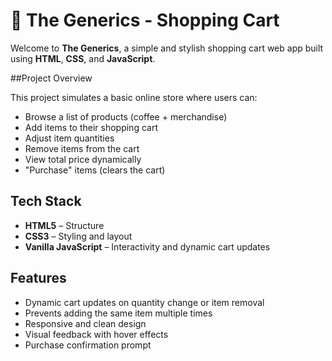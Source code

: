 # 🛒 The Generics - Shopping Cart

Welcome to **The Generics**, a simple and stylish shopping cart web app built using **HTML**, **CSS**, and **JavaScript**.

##Project Overview

This project simulates a basic online store where users can:

- Browse a list of products (coffee + merchandise)
- Add items to their shopping cart
- Adjust item quantities
- Remove items from the cart
- View total price dynamically
- "Purchase" items (clears the cart)

## Tech Stack

- **HTML5** – Structure
- **CSS3** – Styling and layout
- **Vanilla JavaScript** – Interactivity and dynamic cart updates

## Features

- Dynamic cart updates on quantity change or item removal
- Prevents adding the same item multiple times
- Responsive and clean design
- Visual feedback with hover effects
- Purchase confirmation prompt

